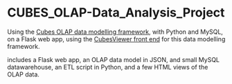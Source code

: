 # CUBES_OLAP-Data_Analysis_Project

Using the [Cubes OLAP data modelling framework](http://cubes.databrewery.org/), with Python and MySQL,
on a Flask web app,
using the [CubesViewer front end](http://www.cubesviewer.com/) for this data modelling framework.


includes a Flask web app,
an OLAP data model in JSON,
and small MySQL datawarehouse,
an ETL script in Python,
and a few HTML views of the OLAP data.
